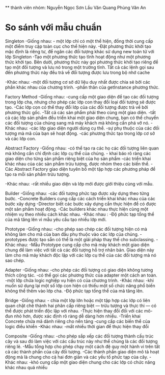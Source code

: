 ** thành viên nhóm:
	Nguyễn Ngọc Sơn
	Lầu Văn Quang
	Phùng Văn An

# So sánh với mẫu chuẩn

Singleton 
-Giống nhau:
	- một lớp chỉ có một thể hiện, đồng thời cung cấp một điểm truy cập toàn cục cho thể hiện này.
	-Đặt phương thức khởi tạo mặc định là riêng tư, để ngăn các đối tượng khác sử dụng new toán tử với lớp Singleton
	-Tạo một phương thức tạo tĩnh hoạt động như một phương thức khởi tạo. Bên dưới, phương thức này gọi phương thức khởi tạo riêng để tạo một đối tượng và lưu nó trong một trường tĩnh. Tất cả các lệnh gọi sau đến phương thức này đều trả về đối tượng được lưu trong bộ nhớ cache

-Khác nhau:
	-một đối tượng cơ sở dữ liệu duy nhất được chia sẻ bởi các phần khác nhau của chương trình.
	-phần thân của getInstance phương thức.

Factory Method
-Giống nhau:
	-cung cấp một giao diện để tạo các đối tượng trong lớp cha, nhưng cho phép các lớp con thay đổi loại đối tượng sẽ được tạo.
	-Các lớp con có thể thay đổi lớp của các đối tượng được trả về bởi phương thức gốc.
	-Tất cả các sản phẩm phải theo cùng một giao diện.
	-tất cả các lớp sản phẩm đều triển khai một giao diện chung, bạn có thể chuyển các đối tượng của chúng sang mã máy khách mà không cần phá vỡ nó.
-Khác nhau:
	-các lớp giao diện người dùng cụ thể.
	-sự phụ thuộc của các đối tượng mà mã của bạn sẽ hoạt động.
	-các phương thức tạo trong lớp cơ sở và các lớp con.

Abstract Factory
-Giống nhau:
	-có thể tạo ra các họ các đối tượng liên quan mà không cần chỉ định các lớp cụ thể của chúng.
	- khai báo rõ ràng các giao diện cho từng sản phẩm riêng biệt của họ sản phẩm
	-các triển khai khác nhau của các sản phẩm trừu tượng, được nhóm theo các biến thể.
	-Các Abstract Factory giao diện tuyên bố một tập hợp các phương pháp để tạo ra mỗi sản phẩm trừu tượng.

-Khác nhau:
	-rất nhiều giao diện và lớp mới được giới thiệu cùng với mẫu.


Builder
-Giống nhau:
	-các đối tượng phức tạp được xây dựng theo từng bước.
	-Concrete Builders cung cấp các cách triển khai khác nhau của các bước xây dựng
	-Director biết các bước xây dựng cần thực hiện để có được một sản phẩm hoạt động.
	-Các builders khác nhau thực hiện cùng một nhiệm vụ theo nhiều cách khác nhau.
-Khác nhau :
	-Độ phức tạp tổng thể của mã tăng lên vì mẫu yêu cầu tạo nhiều lớp mới.

Prototype
-Giống nhau:
	-cho phép sao chép các đối tượng hiện có mà không làm cho mã của ban đầu phụ thuộc vào các lớp của chúng.
	-prototypes được tạo sẵn có thể là một giải pháp thay thế cho subclassing.
-Khác nhau:
	-Mẫu Prototype cung cấp cho mã máy khách một giao diện chung để làm việc với tất cả các đối tượng hỗ trợ nhân bản. Giao diện này làm cho mã máy khách độc lập với các lớp cụ thể của các đối tượng mà nó sao chép.

Adapter
-Giống nhau:
	-cho phép các đối tượng có giao diện không tương thích cộng tác.
	-có thể gọi các phương thức của adapter một cách an toàn.
	-một lớp chứa logic nghiệp vụ hiện có của chương trình.
-Khác nhau:
	-khi muốn sử dụng lại một số lớp con hiện có thiếu một số chức năng phổ biến không thể thêm vào lớp cha.
	-Độ phức tạp tổng thể của mã tăng lên.

Bridge
-Giống nhau:
	- chia một lớp lớn hoặc một tập hợp các lớp có liên quan chặt chẽ thành hai phân cấp riêng biệt — trừu tượng và thực thi — có thể được phát triển độc lập với nhau.
	-Thực hiện thay đổi đối với các mô-đun nhỏ hơn, được xác định rõ ràng dễ dàng hơn nhiều.
	-Triển khai Concrete chứa mã dành riêng cho nền tảng
	-cung cấp các biến thể của logic điều khiển
-Khác nhau:
	-mất nhiều thời gian để thực hiện thay đổi

Composite
-Giống nhau:
	-cho phép sắp xếp các đối tượng thành cấu trúc cây và sau đó làm việc với các cấu trúc này như thể chúng là các đối tượng riêng lẻ.
	-Mẫu tổng hợp cho phép chạy một cách đệ quy một hành vi trên tất cả các thành phần của cây đối tượng.
	-Các thành phần giao diện mô tả hoạt động mà là chung cho cả hai đơn giản và các yếu tố phức tạp của cây.
-Khác nhau:
	-khó cung cấp một giao diện chung cho các lớp có chức năng khác nhau quá nhiều
